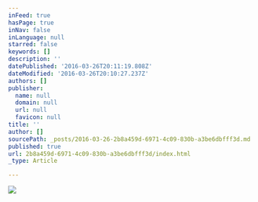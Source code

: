 ```yaml
---
inFeed: true
hasPage: true
inNav: false
inLanguage: null
starred: false
keywords: []
description: ''
datePublished: '2016-03-26T20:11:19.808Z'
dateModified: '2016-03-26T20:10:27.237Z'
authors: []
publisher:
  name: null
  domain: null
  url: null
  favicon: null
title: ''
author: []
sourcePath: _posts/2016-03-26-2b8a459d-6971-4c09-830b-a3be6dbfff3d.md
published: true
url: 2b8a459d-6971-4c09-830b-a3be6dbfff3d/index.html
_type: Article

---
```

![](https://the-grid-user-content.s3-us-west-2.amazonaws.com/db3d9230-d730-4c8b-91c6-f84f1d9a005a.jpg)